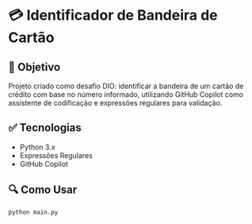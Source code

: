 # 💳 Identificador de Bandeira de Cartão

## 🎯 Objetivo

Projeto criado como desafio DIO: identificar a bandeira de um cartão de crédito com base no número informado, utilizando GitHub Copilot como assistente de codificação e expressões regulares para validação.

## ✅ Tecnologias

- Python 3.x
- Expressões Regulares
- GitHub Copilot

## 🔍 Como Usar

```bash
python main.py
